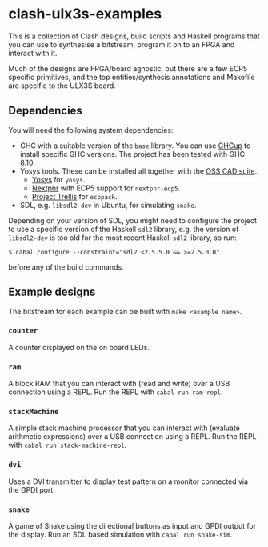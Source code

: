 # clash-ulx3s-examples

This is a collection of Clash designs, build scripts and Haskell programs that
you can use to synthesise a bitstream, program it on to an FPGA and interact
with it.

Much of the designs are FPGA/board agnostic, but there are a few ECP5 specific
primitives, and the top entities/synthesis annotations and Makefile are
specific to the ULX3S board.

## Dependencies

You will need the following system dependencies:

- GHC with a suitable version of the `base` library. You can use
  [GHCup](https://www.haskell.org/ghcup/) to install specific GHC versions.
  The project has been tested with GHC 8.10.
- Yosys tools. These can be installed all together with the
  [OSS CAD suite](https://github.com/YosysHQ/oss-cad-suite-build).
  - [Yosys](https://github.com/YosysHQ/yosys) for `yosys`.
  - [Nextpnr](https://github.com/YosysHQ/nextpnr) with ECP5 support for
    `nextpnr-ecp5`.
  - [Project Trellis](https://github.com/YosysHQ/prjtrellis) for `ecppack`.
- SDL, e.g. `libsdl2-dev` in Ubuntu, for simulating `snake`.

Depending on your version of SDL, you might need to configure the project to
use a specific version of the Haskell `sdl2` library, e.g. the version of
`libsdl2-dev` is too old for the most recent Haskell `sdl2` library, so run:

```
$ cabal configure --constraint="sdl2 <2.5.5.0 && >=2.5.0.0"
```

before any of the build commands.

## Example designs

The bitstream for each example can be built with `make <example name>`.

### `counter`

A counter displayed on the on board LEDs.

### `ram`

A block RAM that you can interact with (read and write) over a USB connection
using a REPL. Run the REPL with `cabal run ram-repl`.

### `stackMachine`

A simple stack machine processor that you can interact with (evaluate arithmetic
expressions) over a USB connection using a REPL. Run the REPL with `cabal run
stack-machine-repl`.

### `dvi`

Uses a DVI transmitter to display test pattern on a monitor connected via the
GPDI port.

### `snake`

A game of Snake using the directional buttons as input and GPDI output for the
display. Run an SDL based simulation with `cabal run snake-sim`.
